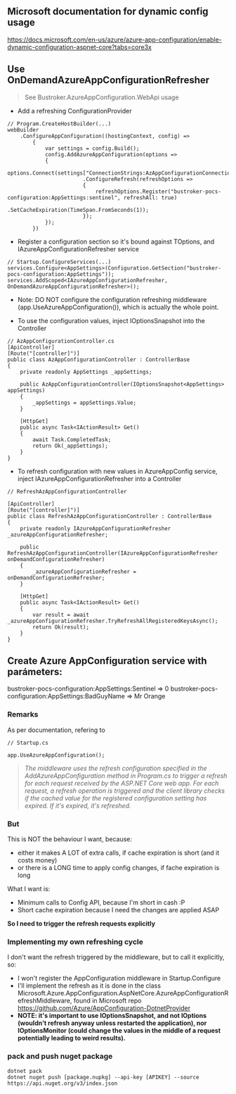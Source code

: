 ## Microsoft documentation for dynamic config usage
https://docs.microsoft.com/en-us/azure/azure-app-configuration/enable-dynamic-configuration-aspnet-core?tabs=core3x

## Use OnDemandAzureAppConfigurationRefresher
>See Bustroker.AzureAppConfiguration.WebApi usage
- Add a refreshing ConfigurationProvider
```
// Program.CreateHostBuilder(...)
webBuilder                        
    .ConfigureAppConfiguration((hostingContext, config) =>
        {
            var settings = config.Build();
            config.AddAzureAppConfiguration(options =>
            {
                options.Connect(settings["ConnectionStrings:AzAppConfigurationConnectionString"])
                        .ConfigureRefresh(refreshOptions =>
                        {
                            refreshOptions.Register("bustroker-pocs-configuration:AppSettings:sentinel", refreshAll: true)
                                    .SetCacheExpiration(TimeSpan.FromSeconds(1));
                        });
            });
        })
```
- Register a configuration section so it's bound against TOptions, and IAzureAppConfigurationRefresher service
```
// Startup.ConfigureServices(...)
services.Configure<AppSettings>(Configuration.GetSection("bustroker-pocs-configuration:AppSettings"));
services.AddScoped<IAzureAppConfigurationRefresher, OnDemandAzureAppConfigurationRefresher>();
```

- Note: DO NOT configure the configuration refreshing middleware (app.UseAzureAppConfiguration()), which is actually the whole point.

- To use the configuration values, inject IOptionsSnapshot into the Controller
```
// AzAppConfigurationController.cs
[ApiController]
[Route("[controller]")]
public class AzAppConfigurationController : ControllerBase
{
    private readonly AppSettings _appSettings;

    public AzAppConfigurationController(IOptionsSnapshot<AppSettings> appSettings)
    {
        _appSettings = appSettings.Value;
    }

    [HttpGet]
    public async Task<IActionResult> Get()
    {
        await Task.CompletedTask;
        return Ok(_appSettings);
    }
}
```

- To refresh configuration with new values in AzureAppConfig service, inject IAzureAppConfigurationRefresher into a Controller
```
// RefreshAzAppConfigurationController

[ApiController]
[Route("[controller]")]
public class RefreshAzAppConfigurationController : ControllerBase
{
    private readonly IAzureAppConfigurationRefresher _azureAppConfigurationRefresher;

    public RefreshAzAppConfigurationController(IAzureAppConfigurationRefresher onDemandConfigurationRefresher)
    {
        _azureAppConfigurationRefresher = onDemandConfigurationRefresher;
    }

    [HttpGet]
    public async Task<IActionResult> Get()
    {
        var result = await _azureAppConfigurationRefresher.TryRefreshAllRegisteredKeysAsync();
        return Ok(result);
    }
}
```

## Create Azure AppConfiguration service with parámeters:
bustroker-pocs-configuration:AppSettings:Sentinel => 0
bustroker-pocs-configuration:AppSettings:BadGuyName => Mr Orange

### Remarks
As per documentation, refering to 
```
// Startup.cs

app.UseAzureAppConfiguration();
```

> _The middleware uses the refresh configuration specified in the AddAzureAppConfiguration method in Program.cs to trigger a refresh for each request received by the ASP.NET Core web app. For each request, a refresh operation is triggered and the client library checks if the cached value for the registered configuration setting has expired. If it's expired, it's refreshed._

### But
This is NOT the behaviour I want, because:
- either it makes A LOT of extra calls, if cache expiration is short (and it costs money)
- or there is a LONG time to apply config changes, if fache expiration is long

What I want is:
- Minimum calls to Config API, because I'm short in cash :P
- Short cache expiration because I need the changes are applied ASAP

**So I need to trigger the refresh requests explicitly**

### Implementing my own refreshing cycle
I don't want the refresh triggered by the middleware, but to call it explicitly, so:
- I won't register the AppConfiguration middleware in Startup.Configure
- I'll implement the refresh as it is done in the class Microsoft.Azure.AppConfiguration.AspNetCore.AzureAppConfigurationRefreshMiddleware, found in Microsoft repo https://github.com/Azure/AppConfiguration-DotnetProvider
- **NOTE: it's important to use IOptionsSnapshot, and not IOptions (wouldn't refresh anyway unless restarted the application), nor IOptionsMonitor (could change the values in the middle of a request potentially leading to weird results).**

### pack and push nuget package
```
dotnet pack
dotnet nuget push [package.nupkg] --api-key [APIKEY] --source https://api.nuget.org/v3/index.json
```